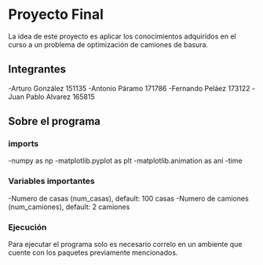 # Proyecto Final

La idea de este proyecto es aplicar los conocimientos adquiridos en el curso a un problema de optimización de camiones de basura.

## Integrantes

-Arturo González 151135
-Antonio Páramo 171786
-Fernando Peláez 173122
-Juan Pablo Alvarez 165815

## Sobre el programa

### imports

-numpy as np
-matplotlib.pyplot as plt
-matplotlib.animation as ani
-time

### Variables importantes

-Numero de casas (num_casas), default: 100 casas
-Numero de camiones (num_camiones), default: 2 camiones

### Ejecución

Para ejecutar el programa solo es necesario correlo en un ambiente que cuente con los paquetes previamente mencionados.